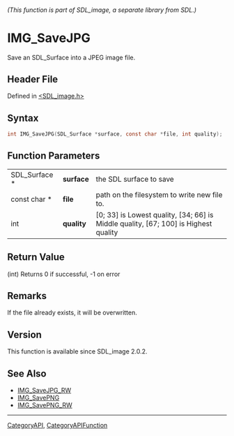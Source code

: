 ###### (This function is part of SDL_image, a separate library from SDL.)
# IMG_SaveJPG

Save an SDL_Surface into a JPEG image file.

## Header File

Defined in [<SDL_image.h>](https://github.com/libsdl-org/SDL_image/blob/SDL2/include/SDL_image.h)

## Syntax

```c
int IMG_SaveJPG(SDL_Surface *surface, const char *file, int quality);
```

## Function Parameters

|               |             |                                                                                     |
| ------------- | ----------- | ----------------------------------------------------------------------------------- |
| SDL_Surface * | **surface** | the SDL surface to save                                                             |
| const char *  | **file**    | path on the filesystem to write new file to.                                        |
| int           | **quality** | [0; 33] is Lowest quality, [34; 66] is Middle quality, [67; 100] is Highest quality |

## Return Value

(int) Returns 0 if successful, -1 on error

## Remarks

If the file already exists, it will be overwritten.

## Version

This function is available since SDL_image 2.0.2.

## See Also

- [IMG_SaveJPG_RW](IMG_SaveJPG_RW)
- [IMG_SavePNG](IMG_SavePNG)
- [IMG_SavePNG_RW](IMG_SavePNG_RW)

----
[CategoryAPI](CategoryAPI), [CategoryAPIFunction](CategoryAPIFunction)

